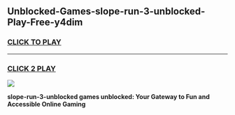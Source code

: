 
## Unblocked-Games-slope-run-3-unblocked-Play-Free-y4dim
<h3>
<a href="https://premium76.site?title=slope-run-3-unblocked&ref=19M">CLICK TO PLAY</a></h3>
<hr>

<h3>
<a href="https://premium76.site?title=slope-run-3-unblocked&ref=19M">CLICK 2 PLAY</a>
  
</h3>

<a href="https://premium76.site?title=slope-run-3-unblocked&ref=19M"><img src="https://clearcache.store/games.png"></a>


**slope-run-3-unblocked games unblocked: Your Gateway to Fun and Accessible Online Gaming**
